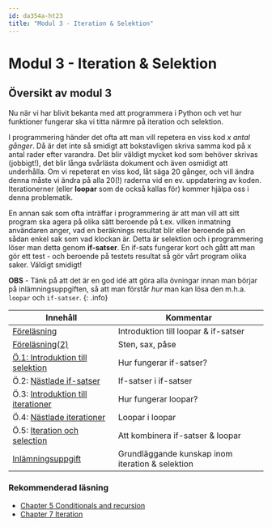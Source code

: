 ```yaml
---
id: da354a-ht23
title: "Modul 3 - Iteration & Selektion"
---
```


# Modul 3 - Iteration & Selektion

## Översikt av modul 3

Nu när vi har blivit bekanta med att programmera i Python och vet hur funktioner fungerar ska vi titta närmre på iteration och selektion.

I programmering händer det ofta att man vill repetera en viss kod *x antal gånger*. Då är det inte så smidigt att bokstavligen skriva samma kod på x antal rader efter varandra. Det blir väldigt mycket kod som behöver skrivas (jobbigt!), det blir långa svårlästa dokument och även osmidigt att underhålla. Om vi repeterat en viss kod, låt säga 20 gånger, och vill ändra denna måste vi ändra på alla 20(!) raderna vid en ev. uppdatering av koden. Iterationerner (eller **loopar** som de också kallas för) kommer hjälpa oss i denna problematik.

En annan sak som ofta inträffar i programmering är att man vill att sitt program ska agera på olika sätt beroende på t.ex. vilken inmatning användaren anger, vad en beräknings resultat blir eller beroende på en sådan enkel sak som vad klockan är. Detta är selektion och i programmering löser man detta genom **if-satser**. En if-sats fungerar kort och gått att man gör ett test - och beroende på testets resultat så gör vårt program olika saker. Väldigt smidigt!

**OBS** - Tänk på att det är en god idé att göra alla övningar innan man börjar på inlämningsuppgiften, så att man förstår *hur* man kan lösa den m.h.a. `loopar` och `if-satser`.
{: .info}

| Innehåll | Kommentar |
| --- | --- |
| [Föreläsning](../lecture) | Introduktion till loopar & if-satser |
| [Föreläsning(2)](../lecture-2) | Sten, sax, påse |
| [Ö.1: Introduktion till selektion](../ex-1) | Hur fungerar if-satser? |
| Ö.2: [Nästlade if-satser](../ex-2) | If-satser i if-satser |
| Ö.3: [Introduktion till iterationer](../ex-3) | Hur fungerar loopar? |
| Ö.4: [Nästlade iterationer](../ex-4) | Loopar i loopar |
| Ö.5: [Iteration och selection](../ex-5) | Att kombinera if-satser & loopar |
| [Inlämningsuppgift](../assignment) | Grundläggande kunskap inom iteration & selektion |

### Rekommenderad läsning

- [Chapter 5  Conditionals and recursion](http://greenteapress.com/thinkpython2/html/thinkpython2006.html)
- [Chapter 7  Iteration](http://greenteapress.com/thinkpython2/html/thinkpython2008.html)